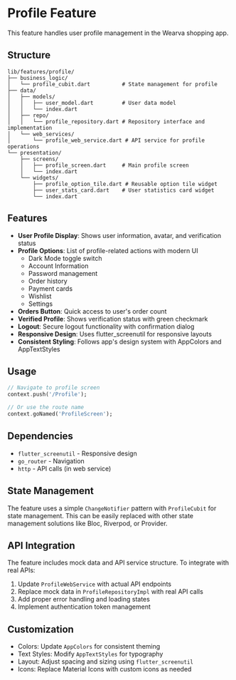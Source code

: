 # Profile Feature

This feature handles user profile management in the Wearva shopping app.

## Structure

```
lib/features/profile/
├── business_logic/
│   └── profile_cubit.dart          # State management for profile
├── data/
│   ├── models/
│   │   ├── user_model.dart         # User data model
│   │   └── index.dart
│   ├── repo/
│   │   └── profile_repository.dart # Repository interface and implementation
│   └── web_services/
│       └── profile_web_service.dart # API service for profile operations
└── presentation/
    ├── screens/
    │   ├── profile_screen.dart     # Main profile screen
    │   └── index.dart
    └── widgets/
        ├── profile_option_tile.dart # Reusable option tile widget
        ├── user_stats_card.dart    # User statistics card widget
        └── index.dart
```

## Features

- **User Profile Display**: Shows user information, avatar, and verification status
- **Profile Options**: List of profile-related actions with modern UI
  - Dark Mode toggle switch
  - Account Information
  - Password management
  - Order history
  - Payment cards
  - Wishlist
  - Settings
- **Orders Button**: Quick access to user's order count
- **Verified Profile**: Shows verification status with green checkmark
- **Logout**: Secure logout functionality with confirmation dialog
- **Responsive Design**: Uses flutter_screenutil for responsive layouts
- **Consistent Styling**: Follows app's design system with AppColors and AppTextStyles

## Usage

```dart
// Navigate to profile screen
context.push('/Profile');

// Or use the route name
context.goNamed('ProfileScreen');
```

## Dependencies

- `flutter_screenutil` - Responsive design
- `go_router` - Navigation
- `http` - API calls (in web service)

## State Management

The feature uses a simple `ChangeNotifier` pattern with `ProfileCubit` for state management. This can be easily replaced with other state management solutions like Bloc, Riverpod, or Provider.

## API Integration

The feature includes mock data and API service structure. To integrate with real APIs:

1. Update `ProfileWebService` with actual API endpoints
2. Replace mock data in `ProfileRepositoryImpl` with real API calls
3. Add proper error handling and loading states
4. Implement authentication token management

## Customization

- Colors: Update `AppColors` for consistent theming
- Text Styles: Modify `AppTextStyles` for typography
- Layout: Adjust spacing and sizing using `flutter_screenutil`
- Icons: Replace Material Icons with custom icons as needed
